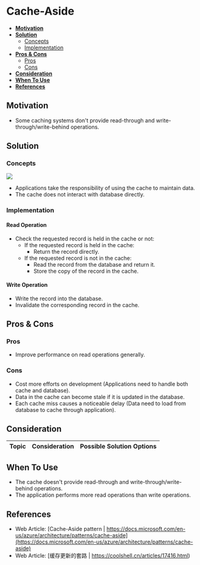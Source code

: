 # Cache-Aside

- [**Motivation**](#motivation)
- [**Solution**](#solution)
   - [Concepts](#concepts)
   - [Implementation](#implementation)
- [**Pros & Cons**](#pros--cons)
   - [Pros](#pros)
   - [Cons](#cons)
- [**Consideration**](#consideration)
- [**When To Use**](#when-to-use)
- [**References**](#references)

## Motivation
- Some caching systems don't provide read-through and write-through/write-behind operations.

## Solution
### Concepts
![](../../diagrams/png/cache_aside_small.png)
- Applications take the responsibility of using the cache to maintain data.
- The cache does not interact with database directly.

### Implementation
#### Read Operation
- Check the requested record is held in the cache or not:
   - If the requested record is held in the cache:
      - Return the record directly.
   - If the requested record is not in the cache:
      - Read the record from the database and return it.
      - Store the copy of the record in the cache.
      
#### Write Operation
- Write the record into the database.
- Invalidate the corresponding record in the cache.

## Pros & Cons
### Pros
- Improve performance on read operations generally.

### Cons
- Cost more efforts on development (Applications need to handle both cache and database).
- Data in the cache can become stale if it is updated in the database.
- Each cache miss causes a noticeable delay (Data need to load from database to cache through application).

## Consideration
| Topic | Consideration | Possible Solution Options |
|----|-----|-----|

## When To Use
- The cache doesn't provide read-through and write-through/write-behind operations.
- The application performs more read operations than write operations.

## References
- Web Article: [Cache-Aside pattern | https://docs.microsoft.com/en-us/azure/architecture/patterns/cache-aside](https://docs.microsoft.com/en-us/azure/architecture/patterns/cache-aside)
- Web Article: [缓存更新的套路 | https://coolshell.cn/articles/17416.html)
